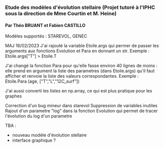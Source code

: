 ### Etude des modèles d'évolution stellaire (Projet tutoré à l'IPHC sous la direction de Mme Courtin et M. Heine)
#### Par Théo BRUANT et Fabien CASTILLO

Modèles supportés : STAREVOL, GENEC


MAJ 16/02/2023
J'ai rajouté la variable Etoile.args qui permer de passer les arguments aux fonctions Evolution et Para en donnant un str. Exemple : Etoile.args["T"] > Etoile.T

J'ai changé la fonction Para pour qu'elle fasse environ 40 lignes de moins : elle prend en argument la liste des parametres (dans Etoile.args)  qu'il faut afficher et renvoie la liste des valeurs correspondantes. Exemple : Etoile.Para (age, ["T","L","12C_surf"])

J'ai aussi converti les listes en np.array, ce qui est plus pratique pour les graphes

Correction d'un bug mineur dans starevol
Suppression de variables inutiles
Rajout d'un parametre "log" dans la fonction Evolution qui permet de tracer l'évolution du log d'un parametre

TBA : 
- nouveau modèle d'évolution stellaire
- interface graphique ?
